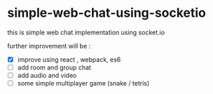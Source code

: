 # simple-web-chat-using-socketio

this is simple web chat implementation using socket.io

further improvement will be :
- [x] improve using react , webpack, es6
- [ ] add room and group chat
- [ ] add audio and video 
- [ ] some simple multiplayer game (snake / tetris) 
